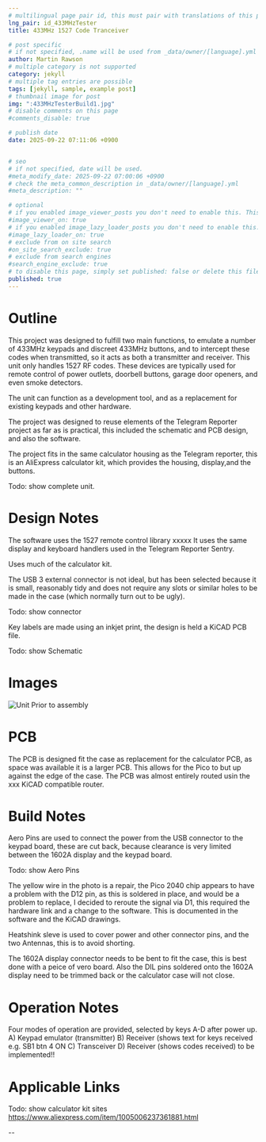 ```yaml
---
# multilingual page pair id, this must pair with translations of this page. (This name must be unique)
lng_pair: id_433MHzTester
title: 433MHz 1527 Code Tranceiver

# post specific
# if not specified, .name will be used from _data/owner/[language].yml
author: Martin Rawson
# multiple category is not supported
category: jekyll
# multiple tag entries are possible
tags: [jekyll, sample, example post]
# thumbnail image for post
img: ":433MHzTesterBuild1.jpg"
# disable comments on this page
#comments_disable: true

# publish date
date: 2025-09-22 07:11:06 +0900


# seo
# if not specified, date will be used.
#meta_modify_date: 2025-09-22 07:00:06 +0900
# check the meta_common_description in _data/owner/[language].yml
#meta_description: ""

# optional
# if you enabled image_viewer_posts you don't need to enable this. This is only if image_viewer_posts = false
#image_viewer_on: true
# if you enabled image_lazy_loader_posts you don't need to enable this. This is only if image_lazy_loader_posts = false
#image_lazy_loader_on: true
# exclude from on site search
#on_site_search_exclude: true
# exclude from search engines
#search_engine_exclude: true
# to disable this page, simply set published: false or delete this file
published: true
---
```


<!-- outline-start -->

# Outline


This project was designed to fulfill two main functions, to emulate a number of 433MHz keypads and discreet 433MHz buttons, 
and to intercept these codes when transmitted, so it acts as both a transmitter and receiver.
This unit only handles 1527 RF codes.
These devices are typically used for remote control of power outlets, doorbell buttons, garage door openers, and even smoke detectors.

The unit can function as a development tool, and as a replacement for existing keypads and other hardware.

The project was designed to reuse elements of the Telegram Reporter project as far as is practical,
this included the schematic and PCB design, and also the software.

The project fits in the same calculator housing as the Telegram reporter, this is an AliExpress calculator kit, 
which provides the housing, display,and the buttons.

Todo: show  complete unit.

# Design Notes

The software uses the 1527 remote control library xxxxx
It uses the same display and keyboard handlers used in the Telegram Reporter Sentry.

Uses much of the calculator kit.

The USB 3 external connector is not ideal, but has been selected because it is small, reasonably tidy and does not require
any slots or similar holes to be made in the case (which normally turn out to be ugly).

Todo: show connector

Key labels are made using an inkjet print, the design is held a KiCAD PCB file.

Todo: show Schematic

# Images

![Unit Prior to assembly](:433MHzTesterBuild1.jpg)

# PCB

The PCB is designed fit the case as replacement for the calculator PCB, as space was available it is a larger PCB.
This allows for the Pico to but up against the edge of the case. The PCB was almost entirely routed usin the xxx 
KiCAD compatible router.

# Build Notes

Aero Pins are used to connect the power from the USB connector to the keypad board, these are cut back,
because clearance is very limited between the 1602A display and the keypad board.

Todo: show Aero Pins

The yellow wire in the photo is a repair, the Pico 2040 chip appears to have a problem with the D12 pin, as this
is soldered in place, and would be a problem to replace, I decided to reroute the signal via D1, this required the
hardware link and a change to the software. This is documented in the software and the KiCAD drawings.

Heatshink sleve is used to cover power and other connector pins, and the two Antennas, this is to avoid shorting.

The 1602A display connector needs to be bent to fit the case, this is best done with a peice of vero board.
Also the DIL pins soldered onto the 1602A display need to be trimmed back or the calculator case will not close.

# Operation Notes

Four modes of operation are provided, selected by keys A-D after power up.
A) Keypad emulator (transmitter)
B) Receiver (shows text for keys received e.g. SB1 btn 4 ON
C) Transceiver
D) Receiver (shows codes received) to be implemented!!


# Applicable Links

Todo: show calculator kit sites
https://www.aliexpress.com/item/1005006237361881.html

--



